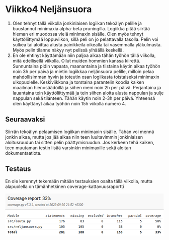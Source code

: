 # Viikko4 Neljänsuora

1. Olen tehnyt tällä viikolla jonkinlaisen logiikan tekoälyn pelille ja buustannut minimaxia alpha-beta pruningilla. Logiikka pitää siirtää hieman eri muodossa vielä minimaxin sisälle. Olen myös tehnyt käyttöliittymää
loppuviikon, sillä peli on jo pelattavalla tasolla. Pelin voi sulkea tai aloittaa alusta painikkeila oikealla tai vasemmalla yläkulmasta. Myös pelin tilanne
näkyy nyt pelissä ylhäällä keskellä.
2. En ole ehtinyt käyttämään niin paljoa aikaa tähän työhön tällä viikolla, mitä edellisellä viikolla. Ollut muiden hommien kanssa kiirettä. Sunnuntaina pidin vapaata, maanantaina ja tiistaina
käytin aikaa työhön noin 3h per päivä ja mietin logiikkaa neljänsuora pelille, milloin pelaa mahdollisimman hyvin ja toteutin osan logiikasta toistaiseksi minimaxin
ulkopuolelle. Keskiviikkona ja torstaina parantelin koodia kaiken maailman hienosäädöillä ja siihen meni noin 2h per päivä. Perjantaina ja lauantaina tein
käyttöliittymää ja tein siihen aloita alusta nappulan ja sulje nappulan sekä tilanteen. Tähän käytin noin 2-3h per päivä. Yhteensä olen käyttänyt aikaa
työhön noin 15h viikolla numero 4.  

## Seuraavaksi

Siirrän tekoälyn pelaamisen logiikan minimaxin sisälle. Tähän voi mennä jonkin aikaa, mutta jos jää aikaa niin teen luultavimmin jonkinlaisen aloitusruudun tai sitten pelin päättymisruudun.
Jos kerkeen tehä kaiken, teen muutaman testin lisää varsinkin minimaxille sekä aloitan dokumentaatiota.

## Testaus

En ole kerennyt tekemään mitään testauksien osalta tällä viikolla, mutta alapuolella on tämänhetkinen coverage-kattavuusraportti

![](/kuvat/Coverage_raportti.png)
